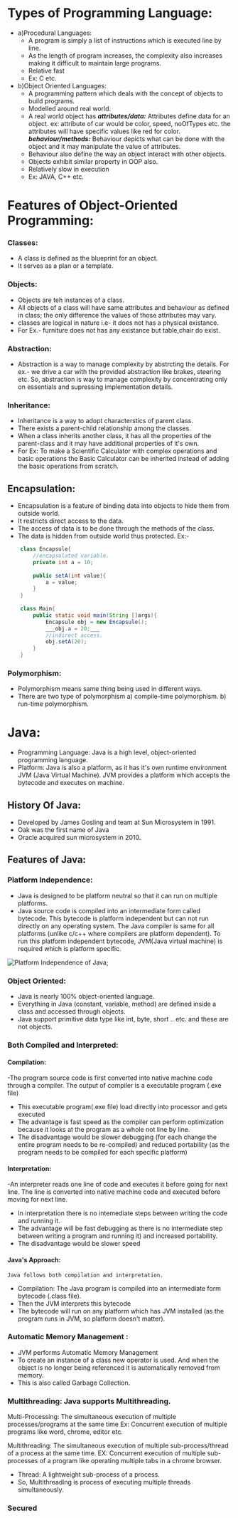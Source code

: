# Types of Programming Language:
- a)Procedural Languages:
    - A program is simply a list of instructions which is executed line by line.
    - As the length of program increases, the complexity also increases making it
      difficult to maintain large programs.
    - Relative fast
    - Ex: C etc.
- b)Object Oriented Languages:
    - A programming pattern which deals with the concept of objects to build programs.
    - Modelled around real world.
    - A real world object has
      ***attributes/data:*** Attributes define data for an object.
      ex: attribute of car would be color, speed, noOfTypes etc.
      the attributes will have specific values like red for color.
      ***behaviour/methods:*** Behaviour depicts what can be done with the object and it may manipulate the value of attributes.
    - Behaviour also define the way an object interact with other objects.
    - Objects exhibit similar property in OOP also.
    - Relatively slow in execution
    - Ex: JAVA, C++ etc.

# Features of Object-Oriented Programming:
### Classes:
- A class is defined as the blueprint for an object.
- It serves as a plan or a template.

### Objects:
- Objects are teh instances of a class.
- All objects of a class will have same attributes and behaviour as defined in class; the only difference the values of those attributes may vary.
- classes are logical in nature  i.e- it does not has a physical existance.
- For Ex.- furniture does not has any existance but table,chair do exist.

### Abstraction:
- Abstraction is a way to manage complexity by abstrcting the details.
  For ex.- we drive a car with the provided abstraction like brakes, steering etc.
  So, abstraction is way to manage complexity by concentrating only on essentials and supressing implementation details.

### Inheritance:
- Inheritance is a way to adopt characterstics of parent class.
- There exists a parent-child relationship among the classes.
- When a class inherits another class, it has all the properties of the parent-class and it may have additional properties of it's own.
- For Ex: To make a Scientific Calculator with complex operations and basic operations the Basic Calculator can be inherited instead of adding the basic operations from scratch.
## Encapsulation:
- Encapsulation is a feature of binding data into objects to hide them from outside world.
- It restricts direct access to the data.
- The access of data is to be done through the methods of the class.
- The data is hidden from outside world thus protected.
  Ex:-
``` java
    class Encapsule{
        //encapsulated variable.
        private int a = 10;
        
        public setA(int value){
            a = value;
        }
    }
    
    class Main{
        public static void main(String []args){
            Encapsule obj = new Encapsule();
            ___obj.a = 20;___
            //indirect access.
            obj.setA(20);
        }
    }
 ```

### Polymorphism:
-   Polymorphism means same thing being used in different ways.
- There are two type of polymorphism
  a) compile-time polymorphism.
  b) run-time polymorphism.

# Java:
- Programming Language: Java is a high level, object-oriented programming language.
- Platform: Java is also a platform, as it has it's own runtime environment JVM (Java Virtual Machine).
  JVM provides a platform which accepts the bytecode and executes on machine.
    
## History Of Java:
- Developed by James Gosling and team at Sun Microsystem in 1991.
- Oak was the first name of Java
- Oracle acquired sun microsystem in 2010.

## Features of Java: 

### Platform Independence:
- Java is designed to be platform neutral so that it can run on multiple platforms.
- Java source code is compiled into an intermediate form called bytecode. This bytecode is platform independent but can not run 
directly on any operating system.
The Java compiler is same for all platforms (unlike c/c++ where compilers are platform dependent).
To run this platform independent bytecode, JVM(Java virtual machine) is required which is platform specific.

![ Platform Independence of Java ](../assets/images/java-program-execution.png);

### Object Oriented:
- Java is nearly 100% object-oriented language.
- Everything in Java (constant, variable, method) are defined inside a class and accessed through objects.
- Java support primitive data type like int, byte, short \.\. etc. and these are not objects.

### Both Compiled and Interpreted: 
#### Compilation: 
-The program source code is first converted into native machine code through a compiler.
The output of compiler is a executable program (.exe file)
- This executable program(.exe file) load directly into processor and gets executed
- The advantage is fast speed as the compiler can perform optimization because it looks at the program as a whole not 
    line by line.
- The disadvantage would be slower debugging (for each change the entire program needs to be re-compiled) and reduced
 portability (as the program needs to be compiled for each specific platform)

#### Interpretation: 
-An interpreter reads one line of code and executes it before going for next line.
The line is converted into native machine code and executed before moving for next line.
- In interpretation there is no intemediate steps between writing the code and running it.
- The advantage will be fast debugging as there is no intermediate step between writing a program and running it) 
 and increased portability.
- The disadvantage would be slower speed

#### Java's Approach:
    Java follows both compilation and interpretation.
- Compilation: The Java program is compiled into an intermediate form bytecode (.class file). 
- Then the JVM interprets this bytecode
- The bytecode will run on any platform which has JVM installed (as the program runs in JVM, so platform doesn't matter).

### Automatic Memory Management :
- JVM performs Automatic Memory Management 
- To create an instance of a class new operator is used. And when the object is no longer being referenced it is automatically removed 
from memory.
- This is also called Garbage Collection.


### Multithreading: Java supports Multithreading.
Multi-Processing: The simultaneous execution of multiple processes/programs at the same time 
Ex: Concurrent execution of multiple programs like word, chrome, editor etc.

Multithreading: The simultaneous execution of multiple sub-process/thread of a process at the same time.
EX: Concurrent execution of multiple sub-processes of a program like operating multiple tabs in a chrome browser.
- Thread: A lightweight sub-process of a process.
- So, Multithreading is process of executing multiple threads simultaneously.

### Secured
        

